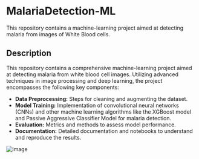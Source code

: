 # MalariaDetection-ML
This repository contains a machine-learning project aimed at detecting malaria from images of White Blood cells.

## Description
This repository contains a comprehensive machine-learning project aimed at detecting malaria from white blood cell images. Utilizing advanced techniques in image processing and deep learning, the project encompasses the following key components:

- **Data Preprocessing:** Steps for cleaning and augmenting the dataset.
- **Model Training:** Implementation of convolutional neural networks (CNNs) and other machine learning algorithms like the XGBoost model and Passive Aggressive Classifier Model for malaria detection.
- **Evaluation:** Metrics and methods to assess model performance.
- **Documentation:** Detailed documentation and notebooks to understand and reproduce the results.

![image](https://github.com/pranav-palliyath/MalariaDetection-ML/assets/42809604/1d2e2862-349c-4abd-b729-e0572f7b639b)


